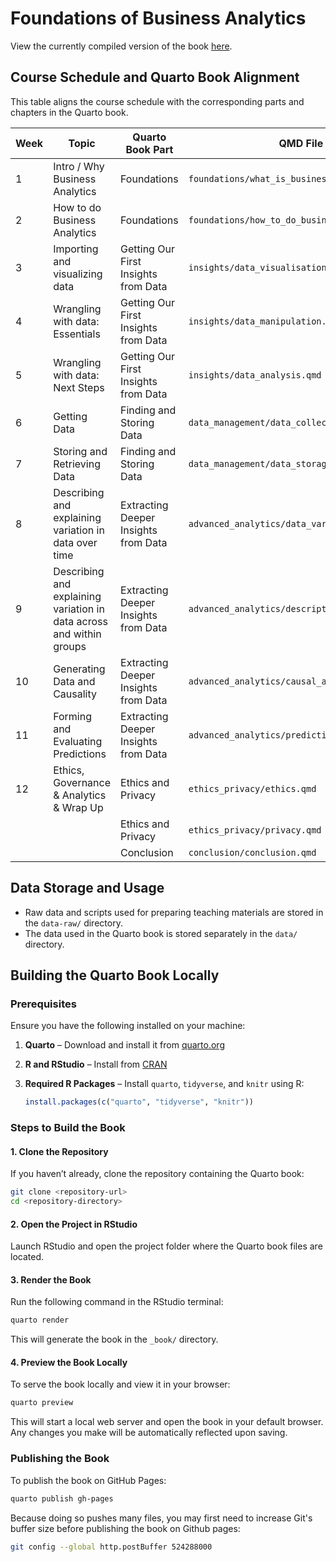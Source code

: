 
# Foundations of Business Analytics

<!-- badges: start -->
<!-- badges: end -->

View the currently compiled version of the book [here](https://unimelb-cmce-10002.github.io/fba-book/).

## Course Schedule and Quarto Book Alignment

This table aligns the course schedule with the corresponding parts and chapters in the Quarto book.

| **Week**  | **Topic**                                           | **Quarto Book Part**                     | **QMD File**                           |
|----------|---------------------------------------------------|-----------------------------------------|----------------------------------------|
| 1        | Intro / Why Business Analytics                    | Foundations                              | `foundations/what_is_business_analytics.qmd` |
| 2        | How to do Business Analytics                      | Foundations                              | `foundations/how_to_do_business_analytics.qmd` |
| 3        | Importing and visualizing data                    | Getting Our First Insights from Data     | `insights/data_visualisation.qmd`     |
| 4        | Wrangling with data: Essentials                   | Getting Our First Insights from Data     | `insights/data_manipulation.qmd`      |
| 5        | Wrangling with data: Next Steps                   | Getting Our First Insights from Data     | `insights/data_analysis.qmd`          |
| 6        | Getting Data                                      | Finding and Storing Data                 | `data_management/data_collection.qmd` |
| 7        | Storing and Retrieving Data                       | Finding and Storing Data                 | `data_management/data_storage.qmd`    |
| 8        | Describing and explaining variation in data over time | Extracting Deeper Insights from Data | `advanced_analytics/data_variation.qmd` |
| 9        | Describing and explaining variation in data across and within groups | Extracting Deeper Insights from Data | `advanced_analytics/descriptive_analytics.qmd` |
| 10       | Generating Data and Causality                     | Extracting Deeper Insights from Data     | `advanced_analytics/causal_analytics.qmd` |
| 11       | Forming and Evaluating Predictions                | Extracting Deeper Insights from Data     | `advanced_analytics/predictive_analytics.qmd` |
| 12       | Ethics, Governance & Analytics & Wrap Up         | Ethics and Privacy                       | `ethics_privacy/ethics.qmd`            |
|          |                                                 | Ethics and Privacy                       | `ethics_privacy/privacy.qmd`           |
|          |                                                 | Conclusion                               | `conclusion/conclusion.qmd`            |

## Data Storage and Usage

- Raw data and scripts used for preparing teaching materials are stored in the `data-raw/` directory.
- The data used in the Quarto book is stored separately in the `data/` directory.

## Building the Quarto Book Locally

### **Prerequisites**
Ensure you have the following installed on your machine:

1. **Quarto** – Download and install it from [quarto.org](https://quarto.org/)
2. **R and RStudio** – Install from [CRAN](https://cran.r-project.org/)
3. **Required R Packages** – Install `quarto`, `tidyverse`, and `knitr` using R:
   
   ```r
   install.packages(c("quarto", "tidyverse", "knitr"))
   ```

### **Steps to Build the Book**

#### 1. **Clone the Repository**  
If you haven’t already, clone the repository containing the Quarto book:

```sh
git clone <repository-url>
cd <repository-directory>
```

#### 2. **Open the Project in RStudio**
Launch RStudio and open the project folder where the Quarto book files are located.

#### 3. **Render the Book**  
Run the following command in the RStudio terminal:

```sh
quarto render
```

This will generate the book in the `_book/` directory.

#### 4. **Preview the Book Locally**  
To serve the book locally and view it in your browser:

```sh
quarto preview
```

This will start a local web server and open the book in your default browser. Any changes you make will be automatically reflected upon saving.

### **Publishing the Book**
To publish the book on GitHub Pages:

```sh
quarto publish gh-pages
```
Because doing so pushes many files, you may first need to increase Git's buffer size before publishing the book on Github pages:

```sh
git config --global http.postBuffer 524288000
```
